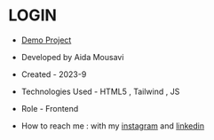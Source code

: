 # LOGIN

- [Demo Project](https://aida-mousavi.github.io/LOGIN/)

- Developed by Aida Mousavi

- Created - 2023-9

- Technologies Used - HTML5 , Tailwind , JS

- Role - Frontend

- How to reach me : with my [instagram](https://www.instagram.com/dev.mousavi) and [linkedin](www.linkedin.com/in/aida-mousavi-18791a292)

